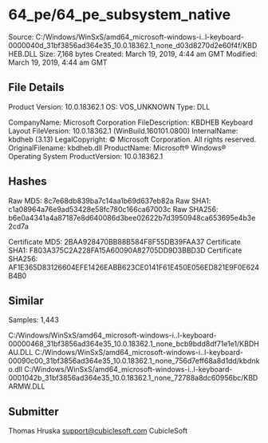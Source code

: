 64_pe/64_pe_subsystem_native
============================

Source:  C:/Windows/WinSxS/amd64_microsoft-windows-i..l-keyboard-0000040d_31bf3856ad364e35_10.0.18362.1_none_d03d8270d2e60f4f/KBDHEB.DLL
Size:  7,168 bytes
Created:  March 19, 2019, 4:44 am GMT
Modified:  March 19, 2019, 4:44 am GMT

File Details
------------

Product Version:  10.0.18362.1
OS:  VOS_UNKNOWN
Type:  DLL

CompanyName:  Microsoft Corporation
FileDescription:  KBDHEB Keyboard Layout
FileVersion:  10.0.18362.1 (WinBuild.160101.0800)
InternalName:  kbdheb (3.13)
LegalCopyright:  © Microsoft Corporation. All rights reserved.
OriginalFilename:  kbdheb.dll
ProductName:  Microsoft® Windows® Operating System
ProductVersion:  10.0.18362.1

Hashes
------

Raw MD5:  8c7e68db839ba7c14aa1b69d637eb82a
Raw SHA1:  c1a08964a76e9ad53428e58fc780c166ca67003c
Raw SHA256:  b6e0a4341a4a87187e8d640086d3bee02622b7d3950948ca653695e4b3e2cd7a

Certificate MD5:  2BAA928470BB88B584F8F55DB39FAA37
Certificate SHA1:  F803A375C2A228FA15A60090A82705DD9D3BBD3D
Certificate SHA256:  AF1E365D83126604EFE1426EABB623CE0141F61E450E056ED821E9F0E624B4B0

Similar
-------

Samples:  1,443

C:/Windows/WinSxS/amd64_microsoft-windows-i..l-keyboard-00000468_31bf3856ad364e35_10.0.18362.1_none_bcb9bdd8df71e1e1/KBDHAU.DLL
C:/Windows/WinSxS/amd64_microsoft-windows-i..l-keyboard-00090c00_31bf3856ad364e35_10.0.18362.1_none_756d7eff68a8d1dd/kbdnko.dll
C:/Windows/WinSxS/amd64_microsoft-windows-i..l-keyboard-0001042b_31bf3856ad364e35_10.0.18362.1_none_72788a8dc60956bc/KBDARMW.DLL

Submitter
---------

Thomas Hruska
support@cubiclesoft.com
CubicleSoft
